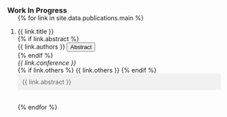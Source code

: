 <h3 id="publications" style="margin: 2px 0px -15px;">Work In Progress</h3>

<div class="publications">
<ol class="bibliography">

{% for link in site.data.publications.main %}

<li>
<div class="pub-row">
  <div class="col-sm-9" style="position: relative;padding-right: 15px;padding-left: 0px;">
      <div class="title"><a>{{ link.title }}</a></div>
      {% if link.abstract %} 
      <div class="author">{{ link.authors }} <button id="{{ link.id }}" onClick="reply_click()" class="accordion"> Abstract </button></div> 
      {% endif %}
      <div class="periodical"><em>{{ link.conference }}</em>
      </div>
    <div class="links">
      {% if link.others %} 
      {{ link.others }}
      {% endif %}
      <div id="{{ link.id }}" class="panel" style="background-color: #F1F1F1; color: #666; padding: 10px;">
    {{ link.abstract }}
  </div>
    </div>
  </div>
</div>
</li>

<br>

{% endfor %}

</ol>
</div>

